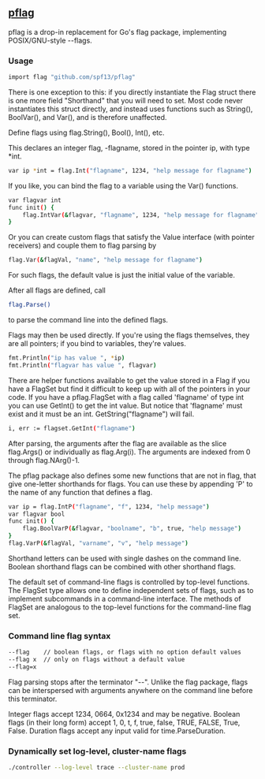 ## [pflag](https://github.com/spf13/pflag)
pflag is a drop-in replacement for Go's flag package, implementing POSIX/GNU-style --flags.

### Usage
```sh
import flag "github.com/spf13/pflag"
```

There is one exception to this: if you directly instantiate the Flag struct there is one more field "Shorthand" that you will need to set. Most code never instantiates this struct directly, and instead uses functions such as String(), BoolVar(), and Var(), and is therefore unaffected.

Define flags using flag.String(), Bool(), Int(), etc.

This declares an integer flag, -flagname, stored in the pointer ip, with type *int.
```sh
var ip *int = flag.Int("flagname", 1234, "help message for flagname")
```

If you like, you can bind the flag to a variable using the Var() functions.
```sh
var flagvar int
func init() {
    flag.IntVar(&flagvar, "flagname", 1234, "help message for flagname")
}
```

Or you can create custom flags that satisfy the Value interface (with pointer receivers) and couple them to flag parsing by
```sh
flag.Var(&flagVal, "name", "help message for flagname")
```

For such flags, the default value is just the initial value of the variable.

After all flags are defined, call
```sh
flag.Parse()
```
to parse the command line into the defined flags.

Flags may then be used directly. If you're using the flags themselves, they are all pointers; if you bind to variables, they're values.
```sh
fmt.Println("ip has value ", *ip)
fmt.Println("flagvar has value ", flagvar)
```

There are helper functions available to get the value stored in a Flag if you have a FlagSet but find it difficult to keep up with all of the pointers in your code. If you have a pflag.FlagSet with a flag called 'flagname' of type int you can use GetInt() to get the int value. But notice that 'flagname' must exist and it must be an int. GetString("flagname") will fail.
```sh
i, err := flagset.GetInt("flagname")
```

After parsing, the arguments after the flag are available as the slice flag.Args() or individually as flag.Arg(i). The arguments are indexed from 0 through flag.NArg()-1.

The pflag package also defines some new functions that are not in flag, that give one-letter shorthands for flags. You can use these by appending 'P' to the name of any function that defines a flag.
```sh
var ip = flag.IntP("flagname", "f", 1234, "help message")
var flagvar bool
func init() {
	flag.BoolVarP(&flagvar, "boolname", "b", true, "help message")
}
flag.VarP(&flagVal, "varname", "v", "help message")
```

Shorthand letters can be used with single dashes on the command line. Boolean shorthand flags can be combined with other shorthand flags.

The default set of command-line flags is controlled by top-level functions. The FlagSet type allows one to define independent sets of flags, such as to implement subcommands in a command-line interface. The methods of FlagSet are analogous to the top-level functions for the command-line flag set.

### Command line flag syntax
```sh
--flag    // boolean flags, or flags with no option default values
--flag x  // only on flags without a default value
--flag=x
```

Flag parsing stops after the terminator "--". Unlike the flag package, flags can be interspersed with arguments anywhere on the command line before this terminator.

Integer flags accept 1234, 0664, 0x1234 and may be negative. Boolean flags (in their long form) accept 1, 0, t, f, true, false, TRUE, FALSE, True, False. Duration flags accept any input valid for time.ParseDuration.


### Dynamically set log-level, cluster-name flags
```sh
./controller --log-level trace --cluster-name prod
```